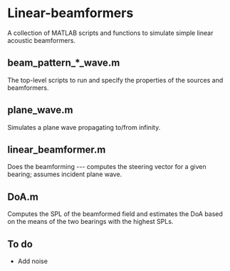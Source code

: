 # Linear-beamformers
 
A collection of MATLAB scripts and functions to simulate simple linear acoustic beamformers.

## beam_pattern_*_wave.m

The top-level scripts to run and specify the properties of the sources and beamformers.

## plane_wave.m

Simulates a plane wave propagating to/from infinity.

## linear_beamformer.m

Does the beamforming --- computes the steering vector for a given bearing; assumes incident plane wave.

## DoA.m

Computes the SPL of the beamformed field and estimates the DoA based on the means of the two bearings with the highest SPLs.

## To do

- Add noise